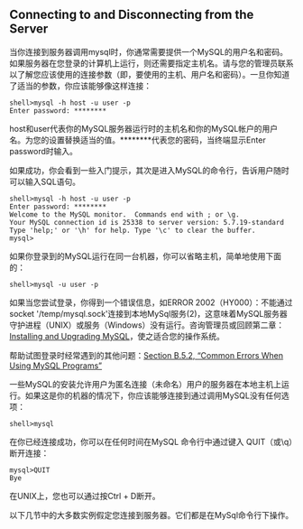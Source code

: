 ## Connecting to and Disconnecting from the Server

当你连接到服务器调用mysql时，你通常需要提供一个MySQL的用户名和密码。如果服务器在您登录的计算机上运行，则还需要指定主机名。请与您的管理员联系以了解您应该使用的连接参数（即，要使用的主机、用户名和密码）。一旦你知道了适当的参数，你应该能够像这样连接：

```
shell>mysql -h host -u user -p
Enter password: ********
```

host和user代表你的MySQL服务器运行时的主机名和你的MySQL帐户的用户名。为您的设置替换适当的值。\*\*\*\*\*\*\*\*代表您的密码，当终端显示Enter password时输入。

如果成功，你会看到一些入门提示，其次是进入MySQL的命令行，告诉用户随时可以输入SQL语句。

```
shell>mysql -h host -u user -p
Enter password: ********
Welcome to the MySQL monitor.  Commands end with ; or \g.
Your MySQL connection id is 25338 to server version: 5.7.19-standard
Type 'help;' or '\h' for help. Type '\c' to clear the buffer.
mysql>
```

如果你登录到的MySQL运行在同一台机器，你可以省略主机，简单地使用下面的：

```
shell>mysql -u user -p
```

如果当您尝试登录，你得到一个错误信息，如ERROR 2002（HY000）：不能通过socket '/temp/mysql.sock'连接到本地MySql服务\(2\)，这意味着MySQL服务器守护进程（UNIX）或服务（Windows）没有运行。咨询管理员或回顾第二章：[Installing and Upgrading MySQL](https://dev.mysql.com/doc/refman/5.7/en/installing.html)，使之适合您的操作系统。

帮助试图登录时经常遇到的其他问题：[Section B.5.2, “Common Errors When Using MySQL Programs”](https://dev.mysql.com/doc/refman/5.7/en/common-errors.html)

一些MySQL的安装允许用户为匿名连接（未命名）用户的服务器在本地主机上运行。如果这是你的机器的情况下，你应该能够连接到通过调用MySQL没有任何选项：

```
shell>mysql
```

在你已经连接成功，你可以在任何时间在MySQL 命令行中通过键入 QUIT（或\q）断开连接：

```
mysql>QUIT
Bye
```

在UNIX上，您也可以通过按Ctrl + D断开。

以下几节中的大多数实例假定您连接到服务器。它们都是在MySql命令行下操作。

